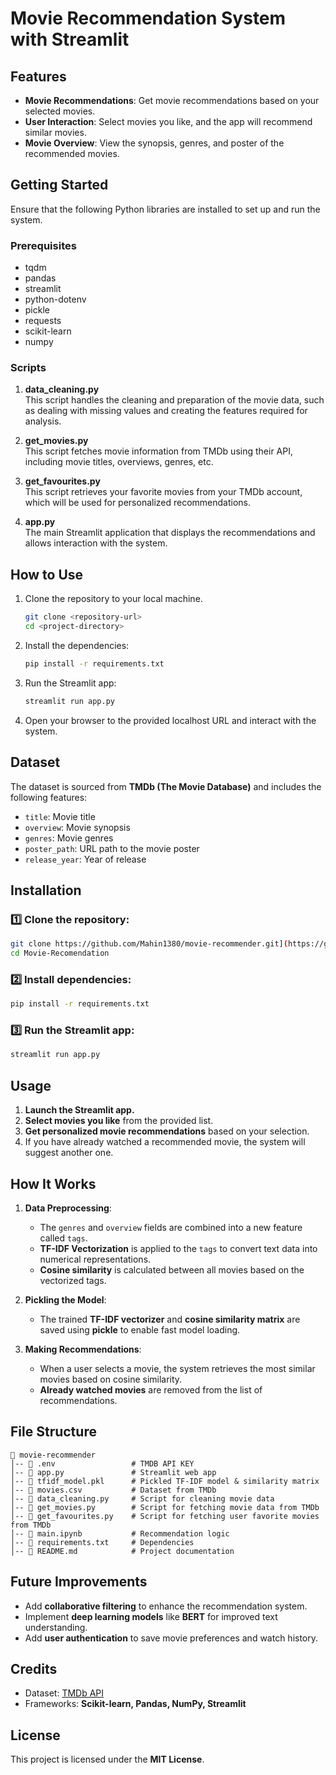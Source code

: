 
# Movie Recommendation System with Streamlit

## Features
- **Movie Recommendations**: Get movie recommendations based on your selected movies.
- **User Interaction**: Select movies you like, and the app will recommend similar movies.
- **Movie Overview**: View the synopsis, genres, and poster of the recommended movies.

## Getting Started

Ensure that the following Python libraries are installed to set up and run the system.

### Prerequisites

- tqdm
- pandas
- streamlit
- python-dotenv
- pickle
- requests
- scikit-learn
- numpy

### Scripts

1. **data_cleaning.py**  
   This script handles the cleaning and preparation of the movie data, such as dealing with missing values and creating the features required for analysis.

2. **get_movies.py**  
   This script fetches movie information from TMDb using their API, including movie titles, overviews, genres, etc.

3. **get_favourites.py**  
   This script retrieves your favorite movies from your TMDb account, which will be used for personalized recommendations.

4. **app.py**  
   The main Streamlit application that displays the recommendations and allows interaction with the system.

## How to Use

1. Clone the repository to your local machine.
   
   ```bash
   git clone <repository-url>
   cd <project-directory>
   ```

2. Install the dependencies:
   
   ```bash
   pip install -r requirements.txt
   ```

3. Run the Streamlit app:
   
   ```bash
   streamlit run app.py
   ```

4. Open your browser to the provided localhost URL and interact with the system.

## Dataset

The dataset is sourced from **TMDb (The Movie Database)** and includes the following features:

- `title`: Movie title
- `overview`: Movie synopsis
- `genres`: Movie genres
- `poster_path`: URL path to the movie poster
- `release_year`: Year of release

## Installation

### 1️⃣ Clone the repository:
```bash
git clone https://github.com/Mahin1380/movie-recommender.git](https://github.com/Mahin1380/Movie-Recomendation.git
cd Movie-Recomendation
```

### 2️⃣ Install dependencies:
```bash
pip install -r requirements.txt
```

### 3️⃣ Run the Streamlit app:
```bash
streamlit run app.py
```

## Usage

1. **Launch the Streamlit app.**
2. **Select movies you like** from the provided list.
3. **Get personalized movie recommendations** based on your selection.
4. If you have already watched a recommended movie, the system will suggest another one.

## How It Works

1. **Data Preprocessing**:
   - The `genres` and `overview` fields are combined into a new feature called `tags`.
   - **TF-IDF Vectorization** is applied to the `tags` to convert text data into numerical representations.
   - **Cosine similarity** is calculated between all movies based on the vectorized tags.

2. **Pickling the Model**:
   - The trained **TF-IDF vectorizer** and **cosine similarity matrix** are saved using **pickle** to enable fast model loading.

3. **Making Recommendations**:
   - When a user selects a movie, the system retrieves the most similar movies based on cosine similarity.
   - **Already watched movies** are removed from the list of recommendations.

## File Structure

```
📂 movie-recommender
│-- 📜 .env                 # TMDB API KEY
│-- 📜 app.py               # Streamlit web app
│-- 📜 tfidf_model.pkl      # Pickled TF-IDF model & similarity matrix
│-- 📜 movies.csv           # Dataset from TMDb
│-- 📜 data_cleaning.py     # Script for cleaning movie data
│-- 📜 get_movies.py        # Script for fetching movie data from TMDb
│-- 📜 get_favourites.py    # Script for fetching user favorite movies from TMDb
│-- 📜 main.ipynb           # Recommendation logic
│-- 📜 requirements.txt     # Dependencies
│-- 📜 README.md            # Project documentation
```

## Future Improvements
- Add **collaborative filtering** to enhance the recommendation system.
- Implement **deep learning models** like **BERT** for improved text understanding.
- Add **user authentication** to save movie preferences and watch history.

## Credits
- Dataset: [TMDb API](https://www.themoviedb.org/documentation/api)
- Frameworks: **Scikit-learn, Pandas, NumPy, Streamlit**

## License
This project is licensed under the **MIT License**.
